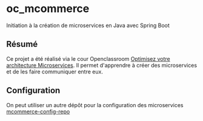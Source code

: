 # oc_mcommerce
Initiation à la création de microservices en Java avec Spring Boot

## Résumé
Ce projet a été réalisé via le cour Openclassroom [Optimisez votre architecture Microservices](https://openclassrooms.com/fr/courses/4668216-optimisez-votre-architecture-microservices).
Il permet d'apprendre à créer des microservices et de les faire communiquer entre eux.

## Configuration
On peut utiliser un autre dépôt pour la configuration des microservices [mcommerce-config-repo](https://github.com/amacabr2/mcommerce-config-repo/tree/master)
